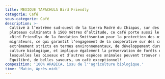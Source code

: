 ```yaml
---
title: MEXIQUE TAPACHULA Bird Friendly
categorie: Café
sous-categorie: Café
description: >-
  Cultivé à l’extrême sud-ouest de la Sierra Madré du Chiapas, sur des hauts
  plateaux culminants à 1500 mètres d’altitude, ce café porte aussi le label
  «Bird Friendly» de la fondation Smithsonian pour la protection des oiseaux
  migrateurs, ce qui garantit l’engagement de la coopérative sur des critères
  extrêmement stricts en termes environnementaux, de développement durable et de
  culture biologique, et implique également la préservation de forêts dans
  lesquelles les oiseaux et d’autres espèces animales peuvent trouver refuge.
  Equilibré, de belles saveurs, un café exceptionnel!
composition: '100% ARABICA, issu de l''agriculture biologique.'
time: 'Matin, Après-midi'
---
```


